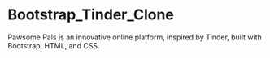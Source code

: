 # Bootstrap_Tinder_Clone
Pawsome Pals is an innovative online platform, inspired by Tinder, built with Bootstrap, HTML, and CSS.
